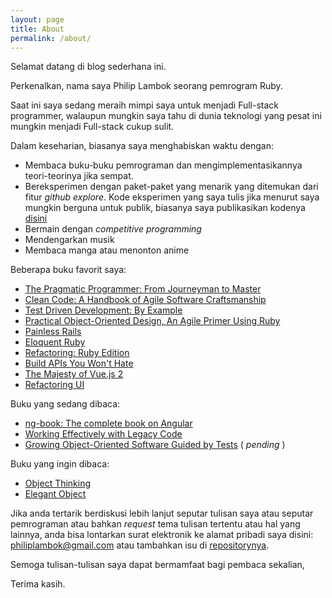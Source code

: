 ```yaml
---
layout: page
title: About
permalink: /about/
---
```


Selamat datang di blog sederhana ini.

Perkenalkan, nama saya Philip Lambok seorang pemrogram Ruby.

Saat ini saya sedang meraih mimpi saya untuk menjadi Full-stack programmer, walaupun mungkin saya tahu di dunia teknologi yang pesat ini mungkin menjadi Full-stack cukup sulit.

Dalam keseharian, biasanya saya menghabiskan waktu dengan:

- Membaca buku-buku pemrograman dan mengimplementasikannya teori-teorinya jika sempat.
- Bereksperimen dengan paket-paket yang menarik yang ditemukan dari fitur _github explore_. Kode eksperimen yang saya tulis jika menurut saya mungkin berguna untuk publik, biasanya saya publikasikan kodenya [disini](https://github.com/sugar-for-pirate-king)
- Bermain dengan _competitive programming_
- Mendengarkan musik
- Membaca manga atau menonton anime

Beberapa buku favorit saya:

- [The Pragmatic Programmer: From Journeyman to Master](https://www.amazon.com/Pragmatic-Programmer-Journeyman-Master/dp/020161622X)
- [Clean Code: A Handbook of Agile Software Craftsmanship ](https://www.amazon.com/Clean-Code-Handbook-Software-Craftsmanship/dp/0132350882)
- [Test Driven Development: By Example](https://www.amazon.com/Test-Driven-Development-Kent-Beck/dp/0321146530)
- [Practical Object-Oriented Design, An Agile Primer Using Ruby](https://www.poodr.com/)
- [Painless Rails](https://railshurts.com/)
- [Eloquent Ruby](https://www.amazon.com/gp/product/0321584104/ref=as_li_ss_tl?ie=UTF8&camp=1789&creative=390957&creativeASIN=0321584104&linkCode=as2&tag=eloqruby-20)
- [Refactoring: Ruby Edition](https://martinfowler.com/books/refactoringRubyEd.html)
- [Build APIs You Won't Hate](https://leanpub.com/build-apis-you-wont-hate)
- [The Majesty of Vue.js 2](https://leanpub.com/vuejs2)
- [Refactoring UI](https://refactoringui.com/)

Buku yang sedang dibaca:

- [ng-book: The complete book on Angular](https://www.ng-book.com/2/)
- [Working Effectively with Legacy Code](https://www.amazon.com/Working-Effectively-Legacy-Michael-Feathers/dp/0131177052)
- [Growing Object-Oriented Software Guided by Tests](https://www.amazon.com/Growing-Object-Oriented-Software-Guided-Tests/dp/0321503627) ( _pending_ )

Buku yang ingin dibaca:

- [Object Thinking](https://www.amazon.com/Object-Thinking-Developer-Reference-David/dp/0735619654/ref=as_li_ss_tl?s=books&ie=UTF8&qid=1513891361&sr=1-1&keywords=object+thinking&linkCode=sl1&tag=yegor256com-20&linkId=39f773ebf1e72d208d9f01082dd85072)
- [Elegant Object](https://www.yegor256.com/elegant-objects.html)

Jika anda tertarik berdiskusi lebih lanjut seputar tulisan saya atau seputar pemrograman atau bahkan _request_ tema tulisan tertentu atau hal yang lainnya, anda bisa lontarkan surat elektronik ke alamat pribadi saya disini: philiplambok@gmail.com atau tambahkan isu di [repositorynya](https://github.com/philiplambok/philiplambok.github.io).

Semoga tulisan-tulisan saya dapat bermamfaat bagi pembaca sekalian,

Terima kasih.
